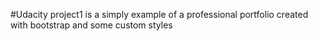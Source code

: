#Udacity project1 is a simply example of a professional portfolio created with bootstrap and some custom styles
